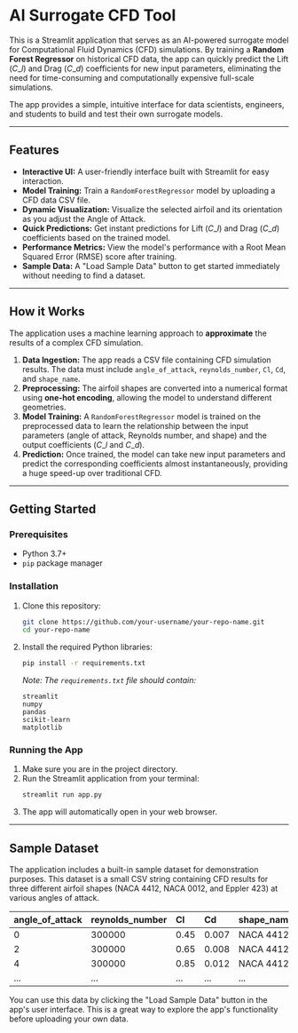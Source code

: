 # AI Surrogate CFD Tool

This is a Streamlit application that serves as an AI-powered surrogate model for Computational Fluid Dynamics (CFD) simulations. By training a **Random Forest Regressor** on historical CFD data, the app can quickly predict the Lift ($C\_l$) and Drag ($C\_d$) coefficients for new input parameters, eliminating the need for time-consuming and computationally expensive full-scale simulations.

The app provides a simple, intuitive interface for data scientists, engineers, and students to build and test their own surrogate models.

-----

## Features

  * **Interactive UI:** A user-friendly interface built with Streamlit for easy interaction.
  * **Model Training:** Train a `RandomForestRegressor` model by uploading a CFD data CSV file.
  * **Dynamic Visualization:** Visualize the selected airfoil and its orientation as you adjust the Angle of Attack.
  * **Quick Predictions:** Get instant predictions for Lift ($C\_l$) and Drag ($C\_d$) coefficients based on the trained model.
  * **Performance Metrics:** View the model's performance with a Root Mean Squared Error (RMSE) score after training.
  * **Sample Data:** A "Load Sample Data" button to get started immediately without needing to find a dataset.

-----

## How it Works

The application uses a machine learning approach to **approximate** the results of a complex CFD simulation.

1.  **Data Ingestion:** The app reads a CSV file containing CFD simulation results. The data must include `angle_of_attack`, `reynolds_number`, `Cl`, `Cd`, and `shape_name`.
2.  **Preprocessing:** The airfoil shapes are converted into a numerical format using **one-hot encoding**, allowing the model to understand different geometries.
3.  **Model Training:** A `RandomForestRegressor` model is trained on the preprocessed data to learn the relationship between the input parameters (angle of attack, Reynolds number, and shape) and the output coefficients ($C\_l$ and $C\_d$).
4.  **Prediction:** Once trained, the model can take new input parameters and predict the corresponding coefficients almost instantaneously, providing a huge speed-up over traditional CFD.

-----

## Getting Started

### Prerequisites

  * Python 3.7+
  * `pip` package manager

### Installation

1.  Clone this repository:
    ```bash
    git clone https://github.com/your-username/your-repo-name.git
    cd your-repo-name
    ```
2.  Install the required Python libraries:
    ```bash
    pip install -r requirements.txt
    ```
    *Note: The `requirements.txt` file should contain:*
    ```
    streamlit
    numpy
    pandas
    scikit-learn
    matplotlib
    ```

### Running the App

1.  Make sure you are in the project directory.
2.  Run the Streamlit application from your terminal:
    ```bash
    streamlit run app.py
    ```
3.  The app will automatically open in your web browser.

-----

## Sample Dataset

The application includes a built-in sample dataset for demonstration purposes. This dataset is a small CSV string containing CFD results for three different airfoil shapes (NACA 4412, NACA 0012, and Eppler 423) at various angles of attack.

| angle\_of\_attack | reynolds\_number | Cl | Cd | shape\_name |
| :--- | :--- | :--- | :--- | :--- |
| 0 | 300000 | 0.45 | 0.007 | NACA 4412 |
| 2 | 300000 | 0.65 | 0.008 | NACA 4412 |
| 4 | 300000 | 0.85 | 0.012 | NACA 4412 |
| ... | ... | ... | ... | ... |

You can use this data by clicking the "Load Sample Data" button in the app's user interface. This is a great way to explore the app's functionality before uploading your own data.
